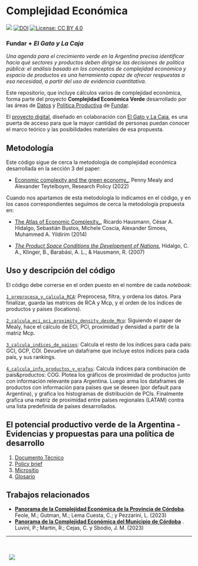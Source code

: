 # Complejidad Económica

[![](https://fund.ar/wp-content/uploads/2021/09/DesarrolloVerde2.jpg)](https://www.fund.ar/wp-content/uploads/2021/09/El-Potencial-Productivo-Verde-de-la-Argentina.pdf)
[![DOI](https://zenodo.org/badge/DOI/10.5281/zenodo.13931731.svg)](https://zenodo.org/doi/10.5281/zenodo.13931731)
[![License: CC BY 4.0](https://img.shields.io/badge/License-CC%20BY%20NC%20SA%204.0-lightgrey.svg)](https://creativecommons.org/licenses/by/4.0/)

### Fundar + _El Gato y La Caja_

_Una agenda para el crecimiento verde en la Argentina precisa identificar hacia qué sectores y productos deben dirigirse las decisiones de política pública: el análisis basado en los conceptos de complejidad económica y espacio de productos es una herramienta capaz de ofrecer respuestas a esa necesidad, a partir del uso de evidencia cuantitativa_. 

Este repositorio, que incluye cálculos varios de complejidad económica, forma parte del proyecto **Complejidad Económica Verde** desarrollado por las áreas de [Datos](https://fund.ar/area/datos/) y [Politica Productiva](https://fund.ar/area/politica-productiva/) de [Fundar](https://fund.ar/). 

El [proyecto digital](https://complejidadeconomicaverde.fund.ar/sobre-el-proyecto/), diseñado en colaboración con [El Gato y La Caja](https://elgatoylacaja.com/), es una puerta de acceso para que la mayor cantidad de personas puedan conocer el marco teórico y las posibilidades materiales de esa propuesta. 


## Metodología

Este código sigue de cerca la metodología de complejidad económica desarrollada en la sección 3 del paper:

- [Economic complexity and the green economy_](https://doi.org/10.1016/j.respol.2020.103948), Penny Mealy and Alexander Teytelboym, Research Policy (2022)

Cuando nos apartamos de esta metodología lo indicamos en el código, y en los casos correspondientes seguimos de cerca la metodología propuesta en:

- [The Atlas of Economic Complexity_](https://direct.mit.edu/books/oa-monograph/3014/The-Atlas-of-Economic-ComplexityMapping-Paths-to), Ricardo Hausmann, César A. Hidalgo, Sebastián Bustos, Michele Coscia, Alexander Simoes, Muhammed A. Yildirim (2014)

- [_The Product Space Conditions the Development of Nations_](https://arxiv.org/ftp/arxiv/papers/0708/0708.2090.pdf), Hidalgo, C. A., Klinger, B., Barabási, A. L., & Hausmann, R. (2007) 


## Uso y descripción del código

El código debe correrse en el orden puesto en el nombre de cada _notebook_:

[`1_preprocesa_y_calcula_RCA`](https://github.com/TuQmano/complejidad-economica/blob/main/1_preprocesa_y_calcula_RCA.ipynb): Preprocesa, filtra, y ordena los datos. Para finalizar, guarda las matrices de RCA y Mcp, y el orden de los índices de productos y paises (locations).

[`2_calcula_eci_pci_proximity_density_desde_Mcp`](https://github.com/TuQmano/complejidad-economica/blob/main/2_calcula_eci_pci_proximity_density_desde_Mcp.ipynb): Siguiendo el paper de Mealy, hace el cálculo de ECI, PCI, proximidad y densidad a partir de la matriz Mcp.

[`3_calcula_indices_de_paises`](https://github.com/TuQmano/complejidad-economica/blob/main/3_calcula_indices_de_paises.ipynb): Calcula el resto de los índices para cada país: GCI, GCP, COI. Devuelve un dataframe que incluye estos índices para cada país, y sus rankings.

[`4_calcula_info_productos_y_grafos`](https://github.com/TuQmano/complejidad-economica/blob/main/4_calcula_info_productos_y_grafos.ipynb): Calcula índices para combinación de país&productos: COG. Plotea los gráficos de proximidad de productos junto con información relevante para Argentina. Luego arma los dataframes de productos con información para países que se deseen (por default para Argentina), y grafica los histogramas de distribución de PCIs. Finalmente grafica una matriz de proximidad entre países regionales (LATAM) contra una lista predefinida de países desarrollados.

## El potencial productivo verde de la Argentina - Evidencias y propuestas para una política de desarrollo

1. [Documento Técnico](https://www.fund.ar/wp-content/uploads/2021/09/El-Potencial-Productivo-Verde-de-la-Argentina.pdf)
2. [Policy brief](https://www.fund.ar/wp-content/uploads/2021/09/El-Potencial-Productivo-Verde-de-la-Argentina_PB.pdf)  
3. [Micrositio](https://complejidadeconomicaverde.fund.ar/)
4. [Glosario](https://fund.ar/publicacion/glosario-ppv/)


## Trabajos relacionados

- [**Panorama de la Complejidad Económica de la Provincia de Córdoba**](https://fund.ar/wp-content/uploads/2023/04/Fundar_Panorama_Complejidad_Economica_Cordoba-1.pdf). Feole, M.; Gutman, M.; Lema Cuesta, C.; y Pezzarini, L. (2023)
- [**Panorama de la Complejidad Económica del Municipio de Córdoba**](https://fund.ar/wp-content/uploads/2023/05/Fundar_Panorama_Complejidad_Economica_Municipio_Cordoba-2.pdf)  . Luvini, P.; Martin, R.; Cejas, C. y Sbodio, J. M. (2023)



---
<div>&nbsp;</div>
<div>&nbsp;</div>
<div>
  &nbsp;
  <a href="https://fund.ar">
  <picture>
    <source media="(prefers-color-scheme: dark)" srcset="https://github.com/datos-Fundar/fundartools/assets/86327859/6ef27bf9-141f-4537-9d78-e16b80196959">
    <source media="(prefers-color-scheme: light)" srcset="https://github.com/datos-Fundar/fundartools/assets/86327859/aa8e7c72-4fad-403a-a8b9-739724b4c533">
    <img src="fund.ar"></img>
  </picture>
</a>
</div>

